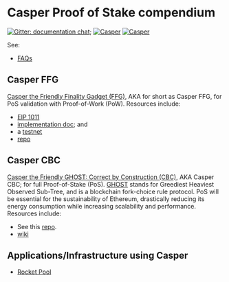 # Casper Proof of Stake compendium

[![Gitter: documentation chat; ](https://img.shields.io/badge/gitter-Docs%20chat-4AB495.svg)](https://gitter.im/ethereum/documentation)
[![Casper](https://img.shields.io/badge/gitter-Casper-4AB495.svg)](https://gitter.im/ethereum/casper)
[![Casper](https://img.shields.io/badge/gitter-casper%20scaling%20and%20protocol%20economics-4AB495.svg)](https://gitter.im/ethereum/casper-scaling-and-protocol-economics)

See:

-   [FAQs](/concepts/proof-of-stake-faqs.md)

## Casper FFG

[Casper the Friendly Finality Gadget (FFG)](https://github.com/ethereum/research/tree/master/papers/casper-basics), AKA for short as Casper FFG, for PoS validation with Proof-of-Work (PoW). Resources include:

-   [EIP 1011](https://eips.ethereum.org/EIPS/eip-1011)
-   [implementation doc](https://github.com/ethereum/casper/blob/master/IMPLEMENTATION.md); and 
-   a [testnet](https://hackmd.io/s/Hk6UiFU7z)
-   [repo](https://github.com/ethereum/casper)

## Casper CBC

[Casper the Friendly GHOST: Correct by Construction (CBC)](https://github.com/ethereum/research/blob/master/papers/CasperTFG/CasperTFG.pdf), AKA Casper CBC; for full Proof-of-Stake (PoS). [GHOST](https://eprint.iacr.org/2013/881) stands for Greediest Heaviest Observed Sub-Tree, and is a blockchain fork-choice rule protocol. PoS will be essential for the sustainability of Ethereum, drastically reducing its energy consumption while increasing scalability and performance. Resources include:

-   See this [repo](https://github.com/ethereum/cbc-casper).
-   [wiki](https://github.com/ethereum/cbc-casper/wiki)

## Applications/Infrastructure using Casper

-   [Rocket Pool](https://github.com/rocket-pool/rocketpool)
